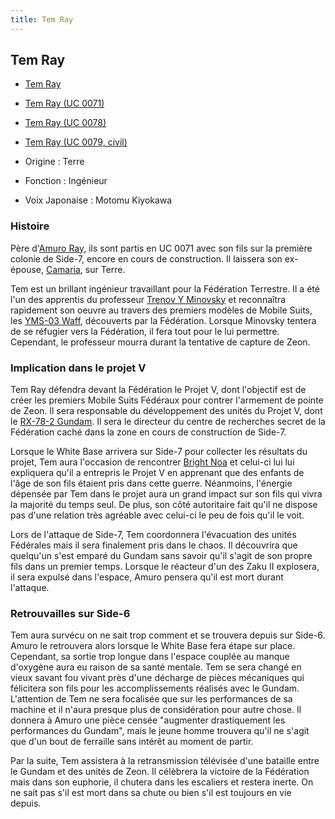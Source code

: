 ```yaml
---
title: Tem Ray
---
```



Tem Ray
-------





* [Tem Ray](javascript:change_image_m('images/stories/saga/msgundam/persos/tem-ray.png');)
* [Tem Ray (UC 0071)](javascript:change_image_m('images/stories/saga/origin/persos/tem-ray.png');)
* [Tem Ray (UC 0078)](javascript:change_image_m('images/stories/saga/origin/persos/tem-ray-uc-0079.png');)
* [Tem Ray (UC 0079, civil)](javascript:change_image_m('images/stories/saga/msgundam/images/tem/tem.jpg');)




* Origine : Terre
* Fonction : Ingénieur
* Voix Japonaise : Motomu Kiyokawa


### Histoire


Père d'[Amuro Ray](uc/mobile-suit-gundam/amuro-ray.html), ils sont partis en UC 0071 avec son fils sur la première colonie de Side-7, encore en cours de construction. Il laissera son ex-épouse, [Camaria](uc/mobile-suit-gundam/camaria-ray.html), sur Terre.


Tem est un brillant ingénieur travaillant pour la Fédération Terrestre. Il a été l'un des apprentis du professeur [Trenov Y Minovsky](uc/gundam-the-origin-anime/trenov-y-minovsky.html) et reconnaîtra rapidement son oeuvre au travers des premiers modèles de Mobile Suits, les [YMS-03 Waff](uc/gundam-the-origin-anime/yms-03-waff.html), découverts par la Fédération. Lorsque Minovsky tentera de se réfugier vers la Fédération, il fera tout pour le lui permettre. Cependant, le professeur mourra durant la tentative de capture de Zeon. 


### Implication dans le projet V


Tem Ray défendra devant la Fédération le Projet V, dont l'objectif est de créer les premiers Mobile Suits Fédéraux pour contrer l'armement de pointe de Zeon. Il sera responsable du développement des unités du Projet V, dont le [RX-78-2 Gundam](uc/mobile-suit-gundam/rx-78-2-gundam.html). Il sera le directeur du centre de recherches secret de la Fédération caché dans la zone en cours de construction de Side-7. 


Lorsque le White Base arrivera sur Side-7 pour collecter les résultats du projet, Tem aura l'occasion de rencontrer [Bright Noa](uc/mobile-suit-gundam/bright-noa.html) et celui-ci lui lui expliquera qu'il a entrepris le Projet V en apprenant que des enfants de l'âge de son fils étaient pris dans cette guerre. Néanmoins, l'énergie dépensée par Tem dans le projet aura un grand impact sur son fils qui vivra la majorité du temps seul. De plus, son côté autoritaire fait qu'il ne dispose pas d'une relation très agréable avec celui-ci le peu de fois qu'il le voit. 


Lors de l'attaque de Side-7, Tem coordonnera l'évacuation des unités Fédérales mais il sera finalement pris dans le chaos. Il découvrira que quelqu'un s'est emparé du Gundam sans savoir qu'il s'agit de son propre fils dans un premier temps. Lorsque le réacteur d'un des Zaku II explosera, il sera expulsé dans l'espace, Amuro pensera qu'il est mort durant l'attaque. 


### Retrouvailles sur Side-6


Tem aura survécu on ne sait trop comment et se trouvera depuis sur Side-6. Amuro le retrouvera alors lorsque le White Base fera étape sur place. Cependant, sa sortie trop longue dans l'espace couplée au manque d'oxygène aura eu raison de sa santé mentale. Tem se sera changé en vieux savant fou vivant près d'une décharge de pièces mécaniques qui félicitera son fils pour les accomplissements réalisés avec le Gundam. L'attention de Tem ne sera focalisée que sur les performances de sa machine et il n'aura presque plus de considération pour autre chose. Il donnera à Amuro une pièce censée "augmenter drastiquement les performances du Gundam", mais le jeune homme trouvera qu'il ne s'agit que d'un bout de ferraille sans intérêt au moment de partir.


Par la suite, Tem assistera à la retransmission télévisée d'une bataille entre le Gundam et des unités de Zeon. Il célèbrera la victoire de la Fédération mais dans son euphorie, il chutera dans les escaliers et restera inerte. On ne sait pas s'il est mort dans sa chute ou bien s'il est toujours en vie depuis. 


